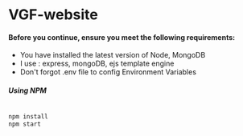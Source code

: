 # VGF-website

#### Before you continue, ensure you meet the following requirements:

* You have installed the latest version of Node, MongoDB
* I use : express, mongoDB, ejs template engine
* Don't forgot .env file to config Environment Variables

##### Using NPM

```php

npm install
npm start

```